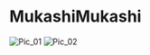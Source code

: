 # MukashiMukashi
![Pic_01](https://user-images.githubusercontent.com/86570043/123560575-7e9a7b00-d779-11eb-86f0-27ec52b3376f.png)
![Pic_02](https://user-images.githubusercontent.com/86570043/123560586-8ce89700-d779-11eb-9a94-6b3cc72a455b.png)
